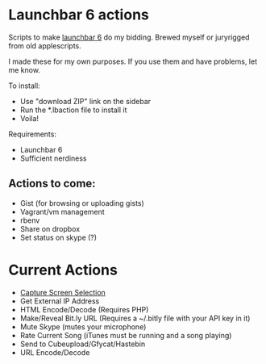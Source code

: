 # Launchbar 6 actions

Scripts to make [launchbar 6](http://obdev.at/products/launchbar) do my bidding. Brewed myself or juryrigged from old applescripts.

I made these for my own purposes. If you use them and have problems, let me know.

To install:

* Use "download ZIP" link on the sidebar
* Run the *.lbaction file to install it
* Voila!

Requirements:

* Launchbar 6
* Sufficient nerdiness


## Actions to come:

* Gist (for browsing or uploading gists)
* Vagrant/vm management
* rbenv
* Share on dropbox
* Set status on skype (?)


# Current Actions

* [Capture Screen Selection](https://github.com/hlissner/launchbar6-scripts/tree/master/Capture%20Screen%20Selection.lbaction)
* Get External IP Address
* HTML Encode/Decode (Requires PHP)
* Make/Reveal Bit.ly URL (Requires a ~/.bitly file with your API key in it)
* Mute Skype (mutes your microphone)
* Rate Current Song (iTunes must be running and a song playing)
* Send to Cubeupload/Gfycat/Hastebin
* URL Encode/Decode
